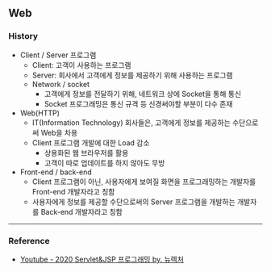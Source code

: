 ## Web

### History

- Client / Server 프로그램
  - Client: 고객이 사용하는 프로그램
  - Server: 회사에서 고객에게 정보를 제공하기 위해 사용하는 프로그램
  - Network / socket
    - 고객에게 정보를 전달하기 위해, 네트워크 상에 Socket을 통해 통신
    - Socket 프로그래밍은 통신 규격 등 신경써야할 부분이 다수 존재
- Web(HTTP)
  - IT(Information Technology) 회사들은, 고객에게 정보를 제공하는 수단으로써 Web을 차용
  - Client 프로그램 개발에 대한 Load 감소
    - 상용화된 웹 브라우저를 활용
    - 고객이 따로 업데이트를 하지 않아도 무방
- Front-end / back-end
  - Client 프로그램이 아닌, 사용자에게 보여질 화면을 프로그래밍하는 개발자를 Front-end 개발자라고 칭함
  - 사용자에게 정보를 제공할 수단으로써의 Server 프로그램을 개발하는 개발자를 Back-end 개발자라고 칭함

---

### Reference

- [Youtube - 2020 Servlet&JSP 프로그래밍 by. 뉴렉처](https://www.youtube.com/channel/UC5-ixpj8DioZqmrasj6Ihpw)